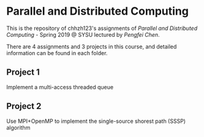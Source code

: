# Parallel and Distributed Computing

This is the repository of chhzh123's assignments of *Parallel and Distributed Computing* - Spring 2019 @ SYSU lectured by *Pengfei Chen*.

There are 4 assignments and 3 projects in this course, and detailed information can be found in each folder.

## Project 1
Implement a multi-access threaded queue

## Project 2
Use MPI+OpenMP to implement the single-source shorest path (SSSP) algorithm